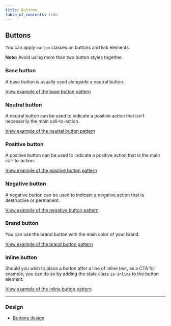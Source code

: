 ```yaml
---
title: Buttons
table_of_contents: true
---
```


## Buttons

You can apply `button` classes on buttons and link elements.

**Note:** Avoid using more than two button styles together.

### Base button

A base button is usually used alongside a neutral button.

<a href="https://vanilla-framework.github.io/vanilla-framework/examples/patterns/buttons/base/"
    class="js-example">
    View example of the base button pattern
</a>

### Neutral button

A neutral button can be used to indicate a positive action that isn't necessarily the main call-to-action.

<a href="https://vanilla-framework.github.io/vanilla-framework/examples/patterns/buttons/neutral/"
    class="js-example">
    View example of the neutral button pattern
</a>

### Positive button

A positive button can be used to indicate a positive action that is the main call-to-action.

<a href="https://vanilla-framework.github.io/vanilla-framework/examples/patterns/buttons/positive/"
    class="js-example">
    View example of the positive button pattern
</a>

### Negative button

A negative button can be used to indicate a negative action that is destructive or permanent.

<a href="https://vanilla-framework.github.io/vanilla-framework/examples/patterns/buttons/negative/"
    class="js-example">
    View example of the negative button pattern
</a>

### Brand button

You can use the brand button with the main color of your brand.

<a href="https://vanilla-framework.github.io/vanilla-framework/examples/patterns/buttons/brand/"
    class="js-example">
    View example of the brand button pattern
</a>

### Inline button

Should you wish to place a button after a line of inline text, as a CTA for example, you can do so by adding the state class `is-inline` to the button element.

<a href="https://vanilla-framework.github.io/vanilla-framework/examples/patterns/buttons/inline/"
    class="js-example">
    View example of the inline button pattern
</a>

<hr />

### Design

* [Buttons design](https://github.com/ubuntudesign/vanilla-design/tree/master/Buttons)
